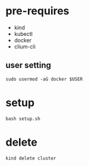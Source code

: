 # pre-requires
- kind
- kubectl
- docker
- clium-cli

## user setting
```
sudo usermod -aG docker $USER
```

# setup
```
bash setup.sh
```

# delete
```
kind delete cluster
```